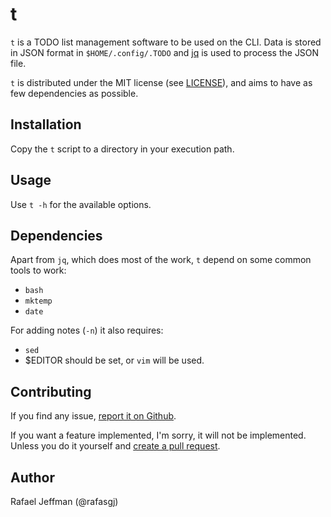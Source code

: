 t
=

`t` is a TODO list management software to be used on the CLI. Data is
stored in JSON format in `$HOME/.config/.TODO` and
[jq](https://jqlang.github.io/jq/) is used to process the JSON file.

`t` is distributed under the MIT license (see [LICENSE](LICENSE)), and
aims to have as few dependencies as possible.


Installation
------------

Copy the `t` script to a directory in your execution path.


Usage
-----

Use `t -h` for the available options.


Dependencies
------------

Apart from `jq`, which does most of the work, `t` depend on some common
tools to work:
* `bash`
* `mktemp`
* `date`

For adding notes (`-n`) it also requires:
* `sed`
* $EDITOR should be set, or `vim` will be used.


Contributing
------------

If you find any issue,
  [report it on Github](https://github.com/rafasgj/t/issues).

If you want a feature implemented, I'm sorry, it will not be implemented.
Unless you do it yourself and
  [create a pull request](https://github.com/rafasgj/t/pulls).


Author
------

Rafael Jeffman (@rafasgj)
